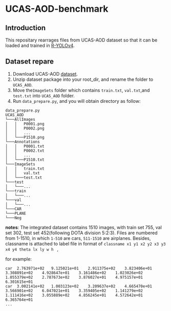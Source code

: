 # UCAS-AOD-benchmark

## Introduction

This repositary rearrages files from UCAS-AOD dataset so that it can be loaded and trained in [R-YOLOv4](https://github.com/kunnnnethan/R-YOLOv4).

## Dataset repare

1. Download  UCAS-AOD [dataset](https://hyper.ai/datasets/5419).
2. Unzip dataset package into your root_dir, and rename the folder to `UCAS_AOD`.
3. Move the`ImageSets` folder which contains `train.txt`, `val.txt`,and `test.txt` into `UCAS_AOD` folder.
4. Run `data_prepare.py`, and you will obtain directory as follow:
```
data_prepare.py
UCAS_AOD
└───AllImages
│   │   P0001.png
│   │   P0002.png
│   │	...
│   └───P1510.png
└───Annotations
│   │   P0001.txt
│   │   P0002.txt
│   │	...
│   └───P1510.txt       
└───ImageSets 
│   │   train.txt
│   │   val.txt
│   └───test.txt  
└───test
│   └───...
└───train
│   └───...
└───val
│   └───...
└───CAR
└───PLANE
└───Neg
```

**notes**: The integrated dataset contains 1510 images, with train set 755, val set 302, test set 452(following DOTA division 5:2:3). Files are numbered from 1-1510, in which `1-510` are cars, `511-1510` are airplanes. Besides, classname is attached to label file in format of  `classname x1 y1 x2 y2 x3 y3 x4 y4 theta lx ly w h ` ,

for example:

```
car  2.763971e+02	9.125021e+01	2.911375e+02	3.823406e+01	3.308891e+02	4.928647e+01	3.161486e+02	1.023026e+02	1.055379e+02	2.787673e+02	3.876027e+01	4.975157e+01	6.301615e+01	
car  3.002141e+02	1.003123e+02	3.209637e+02	4.665470e+01	3.566901e+02	6.047021e+01	3.359405e+02	1.141279e+02	1.111416e+02	3.055889e+02	4.856245e+01	4.572642e+01	6.365764e+01	
...
```

